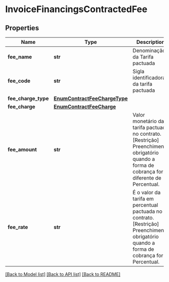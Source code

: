 # InvoiceFinancingsContractedFee

## Properties
Name | Type | Description | Notes
------------ | ------------- | ------------- | -------------
**fee_name** | **str** | Denominação da Tarifa pactuada  | 
**fee_code** | **str** | Sigla identificadora da tarifa pactuada  | 
**fee_charge_type** | [**EnumContractFeeChargeType**](EnumContractFeeChargeType.md) |  | 
**fee_charge** | [**EnumContractFeeCharge**](EnumContractFeeCharge.md) |  | 
**fee_amount** | **str** | Valor monetário da tarifa pactuada no contrato.   [Restrição] Preenchimento obrigatório quando a forma de cobrança for diferente de Percentual.  | [optional] 
**fee_rate** | **str** | É o valor da tarifa em percentual pactuada no contrato.  [Restrição] Preenchimento obrigatório quando a forma de cobrança for Percentual.  | [optional] 

[[Back to Model list]](../README.md#documentation-for-models) [[Back to API list]](../README.md#documentation-for-api-endpoints) [[Back to README]](../README.md)

